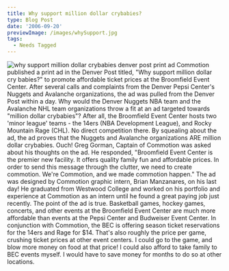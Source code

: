 ```yaml
---
title: Why support million dollar crybabies?
type: Blog Post
date: '2006-09-20'
previewImage: /images/whySupport.jpg
tags:
  - Needs Tagged
---
```

![why support million dollar crybabies denver post print ad](/images/20060920-cryBabiesTreeTrip.jpg) Commotion published a print ad in the Denver Post titled, "Why support million dollar cry babies?" to promote affordable ticket prices at the Broomfield Event Center. After several calls and complaints from the Denver Pepsi Center's Nuggets and Avalanche organizations, the ad was pulled from the Denver Post within a day. Why would the Denver Nuggets NBA team and the Avalanche NHL team organizations throw a fit at an ad targeted towards "million dollar crybabies"? After all, the Broomfield Event Center hosts two 'minor league' teams - the 14ers (NBA Development League), and Rocky Mountain Rage (CHL). No direct competition there. By squealing about the ad, the ad proves that the Nuggets and Avalanche organizations ARE million dollar crybabies. Ouch! Greg Gorman, Captain of Commotion was asked about his thoughts on the ad. He responded, "Broomfield Event Center is the premier new facility. It offers quality family fun and affordable prices. In order to send this message through the clutter, we need to create commotion. We're Commotion, and we made commotion happen." The ad was designed by Commotion graphic intern, Brian Manzanares, on his last day! He graduated from Westwood College and worked on his portfolio and experience at Commotion as an intern until he found a great paying job just recently. The point of the ad is true. Basketball games, hockey games, concerts, and other events at the Broomfield Event Center are much more affordable than events at the Pepsi Center and Budweiser Event Center. In conjunction with Commotion, the BEC is offering season ticket reservations for the 14ers and Rage for $14. That's also roughly the price per game, crushing ticket prices at other event centers. I could go to the game, and blow more money on food at that price! I could also afford to take family to BEC events myself. I would have to save money for months to do so at other locations.
